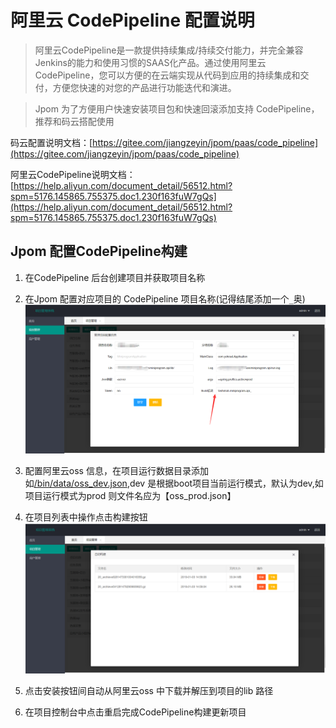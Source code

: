 # 阿里云 CodePipeline 配置说明

> 阿里云CodePipeline是一款提供持续集成/持续交付能力，并完全兼容Jenkins的能力和使用习惯的SAAS化产品。通过使用阿里云CodePipeline，您可以方便的在云端实现从代码到应用的持续集成和交付，方便您快速的对您的产品进行功能迭代和演进。

> Jpom 为了方便用户快速安装项目包和快速回滚添加支持 CodePipeline，推荐和码云搭配使用

码云配置说明文档：[https://gitee.com/jiangzeyin/jpom/paas/code_pipeline](https://gitee.com/jiangzeyin/jpom/paas/code_pipeline)

阿里云CodePipeline说明文档：[https://help.aliyun.com/document_detail/56512.html?spm=5176.145865.755375.doc1.230f163fuW7gQs](https://help.aliyun.com/document_detail/56512.html?spm=5176.145865.755375.doc1.230f163fuW7gQs)

## Jpom 配置CodePipeline构建
1. 在CodePipeline 后台创建项目并获取项目名称

2. 在Jpom 配置对应项目的 CodePipeline 项目名称(记得结尾添加一个`_`奥)
    ![CodePipeline](./images/build_edit.png)
    
3. 配置阿里云oss 信息，在项目运行数据目录添加如[/bin/data/oss_dev.json](/bin/data/oss_dev.json),dev 是根据boot项目当前运行模式，默认为dev,如项目运行模式为prod 则文件名应为【oss_prod.json】

4. 在项目列表中操作点击构建按钮
    ![CodePipeline](./images/build_list.png)
    
5. 点击安装按钮间自动从阿里云oss 中下载并解压到项目的lib 路径

6. 在项目控制台中点击重启完成CodePipeline构建更新项目